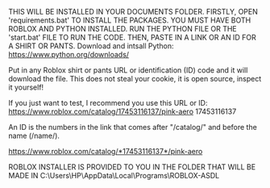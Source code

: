 THIS WILL BE INSTALLED IN YOUR DOCUMENTS FOLDER.
FIRSTLY, OPEN 'requirements.bat' TO INSTALL THE PACKAGES.
YOU MUST HAVE BOTH ROBLOX AND PYTHON INSTALLED.
RUN THE PYTHON FILE OR THE 'start.bat' FILE TO RUN THE CODE. THEN, PASTE IN A LINK OR AN ID FOR A SHIRT OR PANTS.
Download and intsall Python: https://www.python.org/downloads/

Put in any Roblox shirt or pants URL or identification (ID) code and it will download the file. This does not steal your cookie, it is open source, inspect it yourself!

If you just want to test, I recommend you use this URL or ID:
https://www.roblox.com/catalog/17453116137/pink-aero
17453116137


An ID is the numbers in the link that comes after "/catalog/" and before the name (/name/).

https://www.roblox.com/catalog/*17453116137*/pink-aero

ROBLOX INSTALLER IS PROVIDED TO YOU IN THE FOLDER THAT WILL BE MADE IN C:\Users\HP\AppData\Local\Programs\ROBLOX-ASDL
